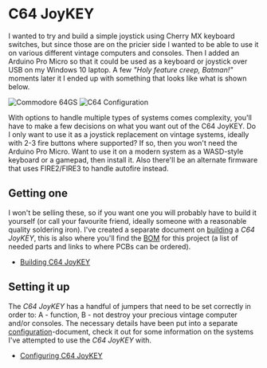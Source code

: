 # C64 JoyKEY

I wanted to try and build a simple joystick using Cherry MX keyboard switches, but since those are on the pricier side I wanted to be able to use it on various different vintage computers and consoles. Then I added an Arduino Pro Micro so that it could be used as a keyboard or joystick over USB on my Windows 10 laptop. A few *"Holy feature creep, Batman!"* moments later it I ended up with something that looks like what is shown below.

![Commodore 64GS](https://github.com/tebl/C64-JoyKEY/raw/main/gallery/c64gs_system.jpg)
![C64 Configuration](https://github.com/tebl/C64-JoyKEY/raw/main/gallery/c64_jumpers.jpg)

With options to handle multiple types of systems comes complexity, you'll have to make a few decisions on what you want out of the C64 JoyKEY. Do I only want to use it as a joystick replacement on vintage systems, ideally with 2-3 fire buttons where supported? If so, then you won't need the Arduino Pro Micro. Want to use it on a modern system as a WASD-style keyboard or a gamepad, then install it. Also there'll be an alternate firmware that uses FIRE2/FIRE3 to handle autofire instead. 

## Getting one
I won't be selling these, so if you want one you will probably have to build it yourself (or call your favourite friend, ideally someone with a reasonable quality soldering iron). I've created a separate document on [building](https://github.com/tebl/C64-JoyKEY/blob/main/documentation/building.md) a *C64 JoyKEY*, this is also where you'll find the [BOM](https://github.com/tebl/C64-JoyKEY/blob/main/documentation/building.md#bom) for this project (a list of needed parts and links to where PCBs can be ordered).

* [Building C64 JoyKEY](https://github.com/tebl/C64-JoyKEY/blob/main/documentation/building.md)

## Setting it up
The *C64 JoyKEY* has a handful of jumpers that need to be set correctly in order to: A - function, B - not destroy your precious vintage computer and/or consoles. The necessary details have been put into a separate [configuration](https://github.com/tebl/C64-JoyKEY/blob/main/documentation/configuration.md)-document, check it out for some information on the systems I've attempted to use the *C64 JoyKEY* with.

* [Configuring C64 JoyKEY](https://github.com/tebl/C64-JoyKEY/blob/main/documentation/configuration.md)